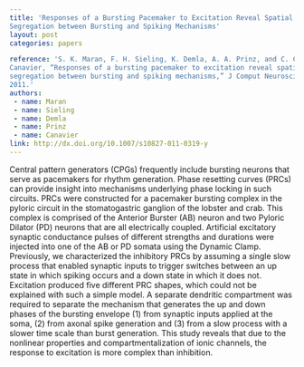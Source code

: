 ```yaml
---
title: 'Responses of a Bursting Pacemaker to Excitation Reveal Spatial
Segregation between Bursting and Spiking Mechanisms'
layout: post
categories: papers

reference: 'S. K. Maran, F. H. Sieling, K. Demla, A. A. Prinz, and C. C.
Canavier, “Responses of a bursting pacemaker to excitation reveal spatial
segregation between bursting and spiking mechanisms,” J Comput Neurosci, Mar.
2011.'
authors: 
 - name: Maran
 - name: Sieling
 - name: Demla
 - name: Prinz
 - name: Canavier
link: http://dx.doi.org/10.1007/s10827-011-0319-y
---
```


Central pattern generators (CPGs) frequently include bursting neurons that
serve as pacemakers for rhythm generation. Phase resetting curves (PRCs) can
provide insight into mechanisms underlying phase locking in such circuits. PRCs
were constructed for a pacemaker bursting complex in the pyloric circuit in the
stomatogastric ganglion of the lobster and crab. This complex is comprised of
the Anterior Burster (AB) neuron and two Pyloric Dilator (PD) neurons that are
all electrically coupled. Artificial excitatory synaptic conductance pulses of
different strengths and durations were injected into one of the AB or PD somata
using the Dynamic Clamp. Previously, we characterized the inhibitory PRCs by
assuming a single slow process that enabled synaptic inputs to trigger switches
between an up state in which spiking occurs and a down state in which it does
not. Excitation produced five different PRC shapes, which could not be
explained with such a simple model. A separate dendritic compartment was
required to separate the mechanism that generates the up and down phases of the
bursting envelope (1) from synaptic inputs applied at the soma, (2) from axonal
spike generation and (3) from a slow process with a slower time scale than
burst generation. This study reveals that due to the nonlinear properties and
compartmentalization of ionic channels, the response to excitation is more
complex than inhibition.
